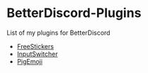 # BetterDiscord-Plugins
List of my plugins for BetterDiscord


* [FreeStickers](https://github.com/bottomtext228/BetterDiscord-Plugins/tree/main/Plugins/FreeStickers)
* [InputSwitcher](https://github.com/bottomtext228/BetterDiscord-Plugins/tree/main/Plugins/InputSwitcher)
* [PigEmoji](https://github.com/bottomtext228/BetterDiscord-Plugins/tree/main/Plugins/PigEmoji)
